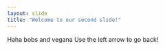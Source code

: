 ```yaml
---
layout: slide
title: "Welcome to our second slide!"
---
```

Haha bobs and vegana 
Use the left arrow to go back!
